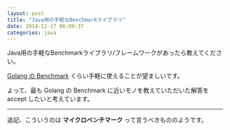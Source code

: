 ```yaml
---
layout: post
title: "Java用の手軽なBenchmarkライブラリ"
date: 2014-12-17 06:09:37
categories: java
---
```

<p>Java用の手軽なBenchmarkライブラリ/フレームワークがあったら教えてください。</p>

<p><a href="http://golang.org/pkg/testing/#hdr-Benchmarks" rel="nofollow">Golang の Benchmark</a> くらい手軽に使えることが望ましいです。</p>

<p>よって、最も Golang の Benchmark に近いモノを教えていただいた解答を accept したいと考えています。</p>

<hr>

<p>追記、こういうのは <strong>マイクロベンチマーク</strong> って言うべきもののようです。</p>
